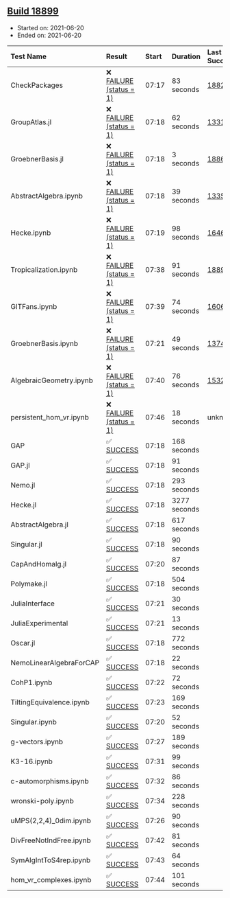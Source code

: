 ## [Build 18899](https://oscarci.mathematik.uni-kl.de/job/oscar/18899/)

* Started on: 2021-06-20
* Ended on: 2021-06-20

| Test Name    | Result | Start | Duration | Last Success | First Failure |
|:-------------|:-------|:------|:---------|:-------------|:--------------|
| CheckPackages | ❌ [FAILURE (status = 1)](https://oscarci.mathematik.uni-kl.de/job/oscar/18899/artifact/logs/build-18899/CheckPackages.log) | 07:17 | 83 seconds | [18822](https://oscarci.mathematik.uni-kl.de/job/oscar/18822/) | [18823](https://oscarci.mathematik.uni-kl.de/job/oscar/18823/) |
| GroupAtlas.jl | ❌ [FAILURE (status = 1)](https://oscarci.mathematik.uni-kl.de/job/oscar/18899/artifact/logs/build-18899/GroupAtlas.jl.log) | 07:18 | 62 seconds | [13311](https://oscarci.mathematik.uni-kl.de/job/oscar/13311/) | [13312](https://oscarci.mathematik.uni-kl.de/job/oscar/13312/) |
| GroebnerBasis.jl | ❌ [FAILURE (status = 1)](https://oscarci.mathematik.uni-kl.de/job/oscar/18899/artifact/logs/build-18899/GroebnerBasis.jl.log) | 07:18 | 3 seconds | [18864](https://oscarci.mathematik.uni-kl.de/job/oscar/18864/) | [18865](https://oscarci.mathematik.uni-kl.de/job/oscar/18865/) |
| AbstractAlgebra.ipynb | ❌ [FAILURE (status = 1)](https://oscarci.mathematik.uni-kl.de/job/oscar/18899/artifact/logs/build-18899/AbstractAlgebra.ipynb.log) | 07:18 | 39 seconds | [13355](https://oscarci.mathematik.uni-kl.de/job/oscar/13355/) | [13356](https://oscarci.mathematik.uni-kl.de/job/oscar/13356/) |
| Hecke.ipynb | ❌ [FAILURE (status = 1)](https://oscarci.mathematik.uni-kl.de/job/oscar/18899/artifact/logs/build-18899/Hecke.ipynb.log) | 07:19 | 98 seconds | [16463](https://oscarci.mathematik.uni-kl.de/job/oscar/16463/) | [16464](https://oscarci.mathematik.uni-kl.de/job/oscar/16464/) |
| Tropicalization.ipynb | ❌ [FAILURE (status = 1)](https://oscarci.mathematik.uni-kl.de/job/oscar/18899/artifact/logs/build-18899/Tropicalization.ipynb.log) | 07:38 | 91 seconds | [18898](https://oscarci.mathematik.uni-kl.de/job/oscar/18898/) | [18899](https://oscarci.mathematik.uni-kl.de/job/oscar/18899/) |
| GITFans.ipynb | ❌ [FAILURE (status = 1)](https://oscarci.mathematik.uni-kl.de/job/oscar/18899/artifact/logs/build-18899/GITFans.ipynb.log) | 07:39 | 74 seconds | [16068](https://oscarci.mathematik.uni-kl.de/job/oscar/16068/) | [16069](https://oscarci.mathematik.uni-kl.de/job/oscar/16069/) |
| GroebnerBasis.ipynb | ❌ [FAILURE (status = 1)](https://oscarci.mathematik.uni-kl.de/job/oscar/18899/artifact/logs/build-18899/GroebnerBasis.ipynb.log) | 07:21 | 49 seconds | [13748](https://oscarci.mathematik.uni-kl.de/job/oscar/13748/) | [13749](https://oscarci.mathematik.uni-kl.de/job/oscar/13749/) |
| AlgebraicGeometry.ipynb | ❌ [FAILURE (status = 1)](https://oscarci.mathematik.uni-kl.de/job/oscar/18899/artifact/logs/build-18899/AlgebraicGeometry.ipynb.log) | 07:40 | 76 seconds | [15322](https://oscarci.mathematik.uni-kl.de/job/oscar/15322/) | [15323](https://oscarci.mathematik.uni-kl.de/job/oscar/15323/) |
| persistent_hom_vr.ipynb | ❌ [FAILURE (status = 1)](https://oscarci.mathematik.uni-kl.de/job/oscar/18899/artifact/logs/build-18899/persistent_hom_vr.ipynb.log) | 07:46 | 18 seconds | unknown | unknown |
| GAP | ✅ [SUCCESS](https://oscarci.mathematik.uni-kl.de/job/oscar/18899/artifact/logs/build-18899/GAP.log) | 07:18 | 168 seconds |  |  |
| GAP.jl | ✅ [SUCCESS](https://oscarci.mathematik.uni-kl.de/job/oscar/18899/artifact/logs/build-18899/GAP.jl.log) | 07:18 | 91 seconds |  |  |
| Nemo.jl | ✅ [SUCCESS](https://oscarci.mathematik.uni-kl.de/job/oscar/18899/artifact/logs/build-18899/Nemo.jl.log) | 07:18 | 293 seconds |  |  |
| Hecke.jl | ✅ [SUCCESS](https://oscarci.mathematik.uni-kl.de/job/oscar/18899/artifact/logs/build-18899/Hecke.jl.log) | 07:18 | 3277 seconds |  |  |
| AbstractAlgebra.jl | ✅ [SUCCESS](https://oscarci.mathematik.uni-kl.de/job/oscar/18899/artifact/logs/build-18899/AbstractAlgebra.jl.log) | 07:18 | 617 seconds |  |  |
| Singular.jl | ✅ [SUCCESS](https://oscarci.mathematik.uni-kl.de/job/oscar/18899/artifact/logs/build-18899/Singular.jl.log) | 07:18 | 90 seconds |  |  |
| CapAndHomalg.jl | ✅ [SUCCESS](https://oscarci.mathematik.uni-kl.de/job/oscar/18899/artifact/logs/build-18899/CapAndHomalg.jl.log) | 07:20 | 87 seconds |  |  |
| Polymake.jl | ✅ [SUCCESS](https://oscarci.mathematik.uni-kl.de/job/oscar/18899/artifact/logs/build-18899/Polymake.jl.log) | 07:18 | 504 seconds |  |  |
| JuliaInterface | ✅ [SUCCESS](https://oscarci.mathematik.uni-kl.de/job/oscar/18899/artifact/logs/build-18899/JuliaInterface.log) | 07:21 | 30 seconds |  |  |
| JuliaExperimental | ✅ [SUCCESS](https://oscarci.mathematik.uni-kl.de/job/oscar/18899/artifact/logs/build-18899/JuliaExperimental.log) | 07:21 | 13 seconds |  |  |
| Oscar.jl | ✅ [SUCCESS](https://oscarci.mathematik.uni-kl.de/job/oscar/18899/artifact/logs/build-18899/Oscar.jl.log) | 07:18 | 772 seconds |  |  |
| NemoLinearAlgebraForCAP | ✅ [SUCCESS](https://oscarci.mathematik.uni-kl.de/job/oscar/18899/artifact/logs/build-18899/NemoLinearAlgebraForCAP.log) | 07:18 | 22 seconds |  |  |
| CohP1.ipynb | ✅ [SUCCESS](https://oscarci.mathematik.uni-kl.de/job/oscar/18899/artifact/logs/build-18899/CohP1.ipynb.log) | 07:22 | 72 seconds |  |  |
| TiltingEquivalence.ipynb | ✅ [SUCCESS](https://oscarci.mathematik.uni-kl.de/job/oscar/18899/artifact/logs/build-18899/TiltingEquivalence.ipynb.log) | 07:23 | 169 seconds |  |  |
| Singular.ipynb | ✅ [SUCCESS](https://oscarci.mathematik.uni-kl.de/job/oscar/18899/artifact/logs/build-18899/Singular.ipynb.log) | 07:20 | 52 seconds |  |  |
| g-vectors.ipynb | ✅ [SUCCESS](https://oscarci.mathematik.uni-kl.de/job/oscar/18899/artifact/logs/build-18899/g-vectors.ipynb.log) | 07:27 | 189 seconds |  |  |
| K3-16.ipynb | ✅ [SUCCESS](https://oscarci.mathematik.uni-kl.de/job/oscar/18899/artifact/logs/build-18899/K3-16.ipynb.log) | 07:31 | 99 seconds |  |  |
| c-automorphisms.ipynb | ✅ [SUCCESS](https://oscarci.mathematik.uni-kl.de/job/oscar/18899/artifact/logs/build-18899/c-automorphisms.ipynb.log) | 07:32 | 86 seconds |  |  |
| wronski-poly.ipynb | ✅ [SUCCESS](https://oscarci.mathematik.uni-kl.de/job/oscar/18899/artifact/logs/build-18899/wronski-poly.ipynb.log) | 07:34 | 228 seconds |  |  |
| uMPS(2,2,4)_0dim.ipynb | ✅ [SUCCESS](https://oscarci.mathematik.uni-kl.de/job/oscar/18899/artifact/logs/build-18899/uMPS-2-2-4-_0dim.ipynb.log) | 07:26 | 90 seconds |  |  |
| DivFreeNotIndFree.ipynb | ✅ [SUCCESS](https://oscarci.mathematik.uni-kl.de/job/oscar/18899/artifact/logs/build-18899/DivFreeNotIndFree.ipynb.log) | 07:42 | 81 seconds |  |  |
| SymAlgIntToS4rep.ipynb | ✅ [SUCCESS](https://oscarci.mathematik.uni-kl.de/job/oscar/18899/artifact/logs/build-18899/SymAlgIntToS4rep.ipynb.log) | 07:43 | 64 seconds |  |  |
| hom_vr_complexes.ipynb | ✅ [SUCCESS](https://oscarci.mathematik.uni-kl.de/job/oscar/18899/artifact/logs/build-18899/hom_vr_complexes.ipynb.log) | 07:44 | 101 seconds |  |  |
